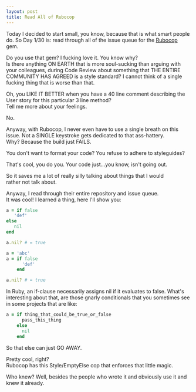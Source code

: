 ```yaml
---
layout: post
title: Read All of Rubocop
---
```


Today I decided to start small, you know, because that is what smart people do. 
So Day 1/30 is: read through all of the issue queue for the [Rubocop](https://github.com/bbatsov/rubocop) gem.

Do you use that gem? I fucking love it. You know why?  
Is there anything ON EARTH that is more soul-sucking than arguing with your colleagues, 
during Code Review about something that THE ENTIRE COMMUNITY HAS AGREED is a style standard?
I cannot think of a single fucking thing that is worse than that. 

Oh, you LIKE IT BETTER when you have a 40 line comment describing the User story for this particular 3 line method?  
Tell me more about your feelings.

No.

Anyway, with Rubocop, I never even have to use a single breath on this issue. 
Not a SINGLE keystroke gets dedicated to that ass-hattery.  
Why? Because the build just FAILS.  

You don't want to format your code? 
You refuse to adhere to styleguides?  

That's cool, you do you. Your code just...you know, isn't going out.  

So it saves me a lot of really silly talking about things that I would  
rather not talk about.

Anyway, I read through their entire repository and issue queue.   
It was cool! I learned a thing, here I'll show you: 

```ruby
a = if false
   'def'
else 
   nil
end

a.nil? # = true

a = 'abc'
a = if false
      'def'
    end

a.nil? # = true
```
In Ruby, an if-clause necessarily assigns nil if it evaluates to false. What's interesting about that, are those gnarly conditionals that you sometimes see in some projects that are like:  
```ruby  
a = if thing_that_could_be_true_or_false
      pass_this_thing
    else
      nil
    end
```

So that else can just GO AWAY. 

Pretty cool, right?  
Rubocop has this Style/EmptyElse cop that enforces that little magic.  

Who knew? Well, besides the people who wrote it and obviously use it and knew it already.
